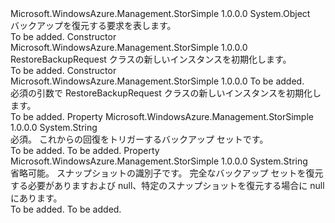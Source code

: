 <Type Name="RestoreBackupRequest" FullName="Microsoft.WindowsAzure.Management.StorSimple.Models.RestoreBackupRequest">
  <TypeSignature Language="C#" Value="public class RestoreBackupRequest" />
  <TypeSignature Language="ILAsm" Value=".class public auto ansi beforefieldinit RestoreBackupRequest extends System.Object" />
  <TypeSignature Language="DocId" Value="T:Microsoft.WindowsAzure.Management.StorSimple.Models.RestoreBackupRequest" />
  <TypeSignature Language="VB.NET" Value="Public Class RestoreBackupRequest" />
  <TypeSignature Language="F#" Value="type RestoreBackupRequest = class" />
  <AssemblyInfo>
    <AssemblyName>Microsoft.WindowsAzure.Management.StorSimple</AssemblyName>
    <AssemblyVersion>1.0.0.0</AssemblyVersion>
  </AssemblyInfo>
  <Base>
    <BaseTypeName>System.Object</BaseTypeName>
  </Base>
  <Interfaces />
  <Docs>
    <summary>
            バックアップを復元する要求を表します。
            </summary>
    <remarks>To be added.</remarks>
  </Docs>
  <Members>
    <Member MemberName=".ctor">
      <MemberSignature Language="C#" Value="public RestoreBackupRequest ();" />
      <MemberSignature Language="ILAsm" Value=".method public hidebysig specialname rtspecialname instance void .ctor() cil managed" />
      <MemberSignature Language="DocId" Value="M:Microsoft.WindowsAzure.Management.StorSimple.Models.RestoreBackupRequest.#ctor" />
      <MemberSignature Language="VB.NET" Value="Public Sub New ()" />
      <MemberType>Constructor</MemberType>
      <AssemblyInfo>
        <AssemblyName>Microsoft.WindowsAzure.Management.StorSimple</AssemblyName>
        <AssemblyVersion>1.0.0.0</AssemblyVersion>
      </AssemblyInfo>
      <Parameters />
      <Docs>
        <summary>
            RestoreBackupRequest クラスの新しいインスタンスを初期化します。
            </summary>
        <remarks>To be added.</remarks>
      </Docs>
    </Member>
    <Member MemberName=".ctor">
      <MemberSignature Language="C#" Value="public RestoreBackupRequest (string backupSetId);" />
      <MemberSignature Language="ILAsm" Value=".method public hidebysig specialname rtspecialname instance void .ctor(string backupSetId) cil managed" />
      <MemberSignature Language="DocId" Value="M:Microsoft.WindowsAzure.Management.StorSimple.Models.RestoreBackupRequest.#ctor(System.String)" />
      <MemberSignature Language="VB.NET" Value="Public Sub New (backupSetId As String)" />
      <MemberSignature Language="F#" Value="new Microsoft.WindowsAzure.Management.StorSimple.Models.RestoreBackupRequest : string -&gt; Microsoft.WindowsAzure.Management.StorSimple.Models.RestoreBackupRequest" Usage="new Microsoft.WindowsAzure.Management.StorSimple.Models.RestoreBackupRequest backupSetId" />
      <MemberType>Constructor</MemberType>
      <AssemblyInfo>
        <AssemblyName>Microsoft.WindowsAzure.Management.StorSimple</AssemblyName>
        <AssemblyVersion>1.0.0.0</AssemblyVersion>
      </AssemblyInfo>
      <Parameters>
        <Parameter Name="backupSetId" Type="System.String" />
      </Parameters>
      <Docs>
        <param name="backupSetId">To be added.</param>
        <summary>
            必須の引数で RestoreBackupRequest クラスの新しいインスタンスを初期化します。
            </summary>
        <remarks>To be added.</remarks>
      </Docs>
    </Member>
    <Member MemberName="BackupSetId">
      <MemberSignature Language="C#" Value="public string BackupSetId { get; set; }" />
      <MemberSignature Language="ILAsm" Value=".property instance string BackupSetId" />
      <MemberSignature Language="DocId" Value="P:Microsoft.WindowsAzure.Management.StorSimple.Models.RestoreBackupRequest.BackupSetId" />
      <MemberSignature Language="VB.NET" Value="Public Property BackupSetId As String" />
      <MemberSignature Language="F#" Value="member this.BackupSetId : string with get, set" Usage="Microsoft.WindowsAzure.Management.StorSimple.Models.RestoreBackupRequest.BackupSetId" />
      <MemberType>Property</MemberType>
      <AssemblyInfo>
        <AssemblyName>Microsoft.WindowsAzure.Management.StorSimple</AssemblyName>
        <AssemblyVersion>1.0.0.0</AssemblyVersion>
      </AssemblyInfo>
      <ReturnValue>
        <ReturnType>System.String</ReturnType>
      </ReturnValue>
      <Docs>
        <summary>
            必須。 これからの回復をトリガーするバックアップ セットです。
            </summary>
        <value>To be added.</value>
        <remarks>To be added.</remarks>
      </Docs>
    </Member>
    <Member MemberName="SnapshotId">
      <MemberSignature Language="C#" Value="public string SnapshotId { get; set; }" />
      <MemberSignature Language="ILAsm" Value=".property instance string SnapshotId" />
      <MemberSignature Language="DocId" Value="P:Microsoft.WindowsAzure.Management.StorSimple.Models.RestoreBackupRequest.SnapshotId" />
      <MemberSignature Language="VB.NET" Value="Public Property SnapshotId As String" />
      <MemberSignature Language="F#" Value="member this.SnapshotId : string with get, set" Usage="Microsoft.WindowsAzure.Management.StorSimple.Models.RestoreBackupRequest.SnapshotId" />
      <MemberType>Property</MemberType>
      <AssemblyInfo>
        <AssemblyName>Microsoft.WindowsAzure.Management.StorSimple</AssemblyName>
        <AssemblyVersion>1.0.0.0</AssemblyVersion>
      </AssemblyInfo>
      <ReturnValue>
        <ReturnType>System.String</ReturnType>
      </ReturnValue>
      <Docs>
        <summary>
            省略可能。 スナップショットの識別子です。 完全なバックアップ セットを復元する必要がありますおよび null、特定のスナップショットを復元する場合に null にあります。
            </summary>
        <value>To be added.</value>
        <remarks>To be added.</remarks>
      </Docs>
    </Member>
  </Members>
</Type>